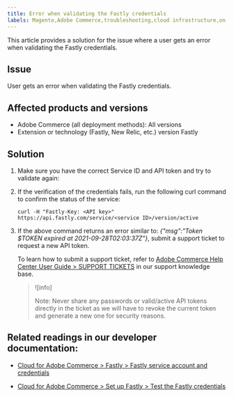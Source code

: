 ```yaml
---
title: Error when validating the Fastly credentials
labels: Magento,Adobe Commerce,troubleshooting,cloud infrastructure,on-premises,Fastly,credentials,New Relic,Service ID,API token,validation,2.3.0,2.3.1,2.3.2,2.3.2-p2,2.3.3,2.3.3-p1,2.3.4,2.3.4-p2,2.3.5-p1,2.3.5-p2,2.3.6,2.3.6-p1,2.3.7,2.3.7-p1,2.3.7-p2,2.3.7-p3,2.4.0,2.4.0-p1,2.4.1,2.4.1-p1,2.4.2,2.4.2-p1,2.4.2-p2,2.4.3,2.4.3-p1,2.4.3-p2,2.4.4
---
```


This article provides a solution for the issue where a user gets an error when validating the Fastly credentials.

## Issue

User gets an error when validating the Fastly credentials.

## Affected products and versions

* Adobe Commerce (all deployment methods): All versions
* Extension or technology (Fastly, New Relic, etc.) version Fastly

## Solution

1. Make sure you have the correct Service ID and API token and try to validate again:
1. If the verification of the credentials fails, run the following curl command to confirm the status of the service:

    ```curl
    curl -H "Fastly-Key: <API key>" https://api.fastly.com/service/<service ID>/version/active
    ```   

1. If the above command returns an error similar to: *{"msg":"Token $TOKEN expired at 2021-09-28T02:03:37Z"}*, submit a support ticket to request a new API token.

    To learn how to submit a support ticket, refer to [Adobe Commerce Help Center User Guide > SUPPORT TICKETS](https://support.magento.com/hc/en-us/articles/360000913794#support-tickets) in our support knowledge base.

    >![info]
    >
    >Note: Never share any passwords or valid/active API tokens directly in the ticket as we will have to revoke the current token and generate a new one for security reasons.

## Related readings in our developer documentation:

* [Cloud for Adobe Commerce > Fastly > Fastly service account and credentials](https://devdocs.magento.com/cloud/cdn/cloud-fastly.html#fastly-service-account-and-credentials)

* [Cloud for Adobe Commerce > Set up Fastly > Test the Fastly credentials](https://devdocs.magento.com/cloud/cdn/configure-fastly.html#test-the-fastly-credentials)
